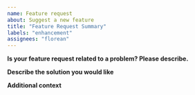 ```yaml
---
name: Feature request
about: Suggest a new feature
title: "Feature Request Summary"
labels: "enhancement"
assignees: "florean"
---
```


**Is your feature request related to a problem? Please describe.**

<!-- A clear and concise description of what the problem is. Ex. I'm always frustrated when ... -->

**Describe the solution you would like**

<!-- A clear and concise description of what you want to happen. -->

**Additional context**

<!-- Add any other context or screenshots about the feature request here. -->
